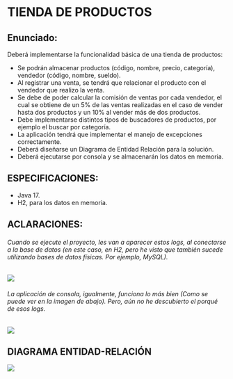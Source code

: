 # TIENDA DE PRODUCTOS

## Enunciado:

Deberá implementarse la funcionalidad básica de una tienda de productos:
- Se podrán almacenar productos (código, nombre, precio, categoría), vendedor (código, nombre, sueldo).
- Al registrar una venta, se tendrá que relacionar el producto con el vendedor que realizo la venta.
- Se debe de poder calcular la comisión de ventas por cada vendedor, el cual se obtiene de un 5% de las ventas realizadas
en el caso de vender hasta dos productos y un 10% al vender más de dos productos.
- Debe implementarse distintos tipos de buscadores de productos, por ejemplo el buscar por categoría.
- La aplicación tendrá que implementar el manejo de excepciones correctamente.
- Deberá diseñarse un Diagrama de Entidad Relación para la solución.
- Deberá ejecutarse por consola y se almacenarán los datos en memoria.

## ESPECIFICACIONES:

- Java 17.
- H2, para los datos en memoria.

## ACLARACIONES:

###### Cuando se ejecute el proyecto, les van a aparecer estos logs, al conectarse a la base de datos (en este caso, en H2, pero he visto que también sucede utilizando bases de datos físicas. Por ejemplo, MySQL).

![](https://res.cloudinary.com/dwirzebm8/image/upload/v1682871197/Captura_de_pantalla_600_q6vuna.png)

###### La aplicación de consola, igualmente, funciona lo más bien (Como se puede ver en la imagen de abajo). Pero, aún no he descubierto el porqué de esos logs.

![](https://res.cloudinary.com/dwirzebm8/image/upload/v1682871586/Captura_de_pantalla_602_bgyxuf.png)

## DIAGRAMA ENTIDAD-RELACIÓN

![](https://res.cloudinary.com/dwirzebm8/image/upload/v1682872556/Captura_de_pantalla_604_fxscgr.png)
